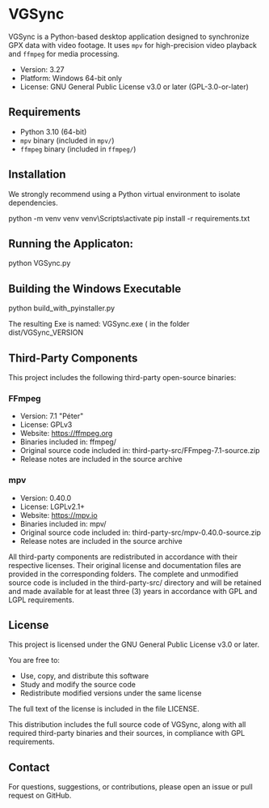 # VGSync

VGSync is a Python-based desktop application designed to synchronize GPX data with video footage. It uses `mpv` for high-precision video playback and `ffmpeg` for media processing.

- Version: 3.27
- Platform: Windows 64-bit only
- License: GNU General Public License v3.0 or later (GPL-3.0-or-later)

## Requirements

- Python 3.10 (64-bit)
- `mpv` binary (included in `mpv/`)
- `ffmpeg` binary (included in `ffmpeg/`)

## Installation

We strongly recommend using a Python virtual environment to isolate dependencies.

python -m venv venv
venv\Scripts\activate
pip install -r requirements.txt

## Running the Applicaton:

python VGSync.py

## Building the Windows Executable

python build_with_pyinstaller.py

The resulting Exe is named:
VGSync.exe ( in the folder dist/VGSync_VERSION

## Third-Party Components

This project includes the following third-party open-source binaries:

### FFmpeg

- Version: 7.1 "Péter"
- License: GPLv3
- Website: https://ffmpeg.org
- Binaries included in: ffmpeg/
- Original source code included in: third-party-src/FFmpeg-7.1-source.zip
- Release notes are included in the source archive

### mpv

- Version: 0.40.0
- License: LGPLv2.1+
- Website: https://mpv.io
- Binaries included in: mpv/
- Original source code included in: third-party-src/mpv-0.40.0-source.zip
- Release notes are included in the source archive

All third-party components are redistributed in accordance with their respective licenses. Their original license and documentation files are provided in the corresponding folders. The complete and unmodified source code is included in the third-party-src/ directory and will be retained and made available for at least three (3) years in accordance with GPL and LGPL requirements.

## License

This project is licensed under the GNU General Public License v3.0 or later.

You are free to:

- Use, copy, and distribute this software
- Study and modify the source code
- Redistribute modified versions under the same license

The full text of the license is included in the file LICENSE.

This distribution includes the full source code of VGSync, along with all required third-party binaries and their sources, in compliance with GPL requirements.

## Contact

For questions, suggestions, or contributions, please open an issue or pull request on GitHub.
